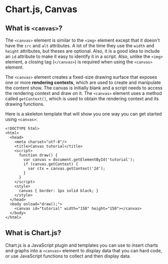 # Chart.js, Canvas

## What is  `<canvas>`?
The `<canvas>` element is similar to the `<img>` element except that it doesn't have the `src` and `alt` attributes. A lot of the time they use the `width` and `height` attributes, but theses are optional. Also, it is a good idea to include an `id` attribute to make it easy to identify it in a script. Also, unlike the `<img>` element, a closing tag (`</canvas>`) is required when using the `<canvas>` element.

The `<canvas>` element creates a fixed-size drawing surface that exposes one or more **rendering contexts**, which are used to create and manipulate the content show. The canvas is initially blank and a script needs to access the rendering context and draw on it. The `<canvas>` element uses a method called `getContext()`, which is used to obtain the rendering context and its drawing functions.

Here is a skeleton template that will show you one way you can get started using `<canvas>`:
```
<!DOCTYPE html>
<html>
  <head>
    <meta charset="utf-8"/>
    <title>Canvas tutorial</title>
    <script>
      function draw() {
        var canvas = document.getElementById('tutorial');
        if (canvas.getContext) {
          var ctx = canvas.getContext('2d');
        }
      }
    </script>
    <style>
      canvas { border: 1px solid black; }
    </style>
  </head>
  <body onload="draw();">
    <canvas id="tutorial" width="150" height="150"></canvas>
  </body>
</html>
```

## What is Chart.js?
Chart.js is a JavaScript plugin and templates you can use to insert charts and graphs into a `<canvas>` element to display data that you can hard code, or use JavaScript functions to collect and then display data.
